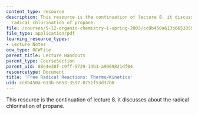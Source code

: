 ```yaml
---
content_type: resource
description: This resource is the continuation of lecture 8. it discusses about the
  radical chlorination of propane.
file: /courses/5-12-organic-chemistry-i-spring-2003/cc8b450a613b665335970751f53d32b0_08.pdf
file_type: application/pdf
learning_resource_types:
- Lecture Notes
ocw_type: OCWFile
parent_title: Lecture Handouts
parent_type: CourseSection
parent_uid: 88e4e30f-c9ff-9729-14b1-a9069821df04
resourcetype: Document
title: 'Free Radical Reactions: Thermo/Kinetics'
uid: cc8b450a-613b-6653-3597-0751f53d32b0
---
```

This resource is the continuation of lecture 8. it discusses about the radical chlorination of propane.

